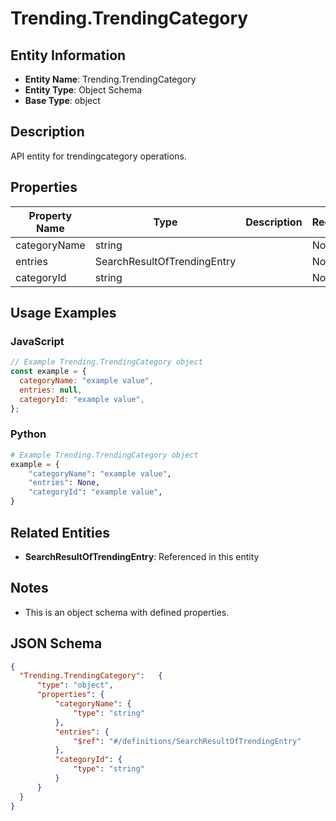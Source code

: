 # Trending.TrendingCategory

## Entity Information
- **Entity Name**: Trending.TrendingCategory
- **Entity Type**: Object Schema
- **Base Type**: object

## Description
API entity for trendingcategory operations.

## Properties

| Property Name | Type | Description | Required |
|---------------|------|-------------|----------|
| categoryName | string |  | No |
| entries | SearchResultOfTrendingEntry |  | No |
| categoryId | string |  | No |

## Usage Examples

### JavaScript
```javascript
// Example Trending.TrendingCategory object
const example = {
  categoryName: "example value",
  entries: null,
  categoryId: "example value",
};
```

### Python
```python
# Example Trending.TrendingCategory object
example = {
    "categoryName": "example value",
    "entries": None,
    "categoryId": "example value",
}
```

## Related Entities
- **SearchResultOfTrendingEntry**: Referenced in this entity

## Notes
- This is an object schema with defined properties.

## JSON Schema
```json
{
  "Trending.TrendingCategory":   {
      "type": "object",
      "properties": {
          "categoryName": {
              "type": "string"
          },
          "entries": {
              "$ref": "#/definitions/SearchResultOfTrendingEntry"
          },
          "categoryId": {
              "type": "string"
          }
      }
  }
}
```
